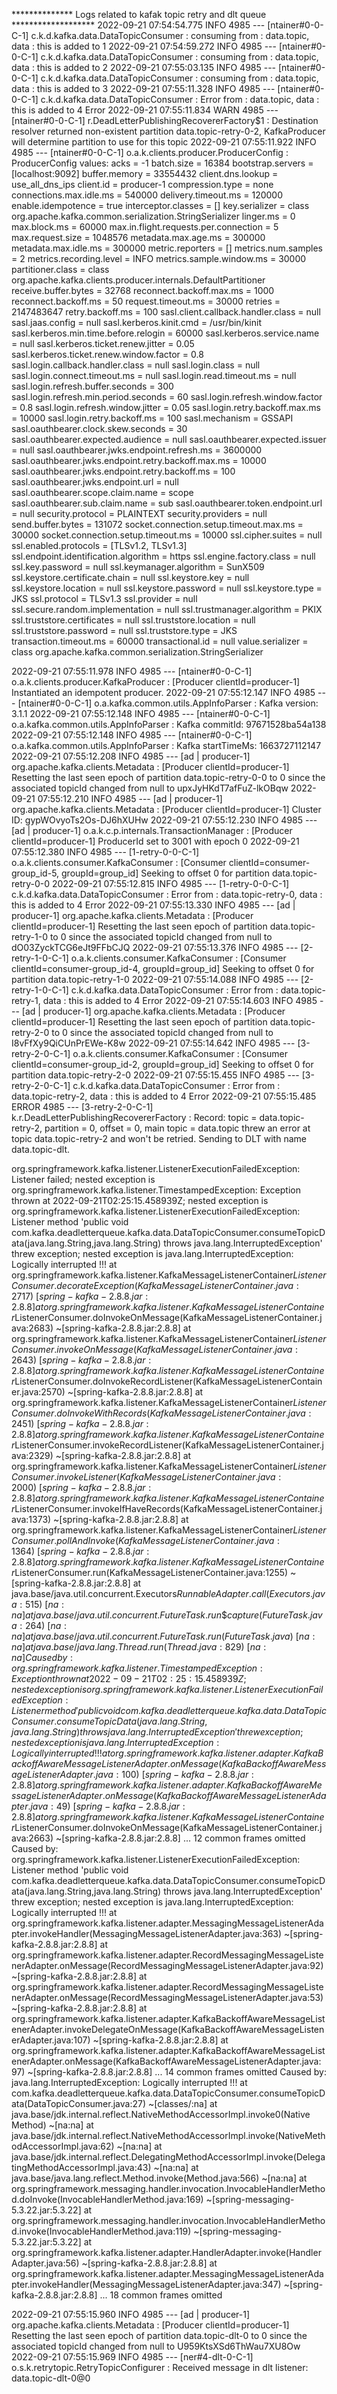 ************** Logs related to kafak topic retry and dlt queue *******************
2022-09-21 07:54:54.775  INFO 4985 --- [ntainer#0-0-C-1] c.k.d.kafka.data.DataTopicConsumer       :  consuming from : data.topic, data : this is added to 1
2022-09-21 07:54:59.272  INFO 4985 --- [ntainer#0-0-C-1] c.k.d.kafka.data.DataTopicConsumer       :  consuming from : data.topic, data : this is added to 2
2022-09-21 07:55:03.135  INFO 4985 --- [ntainer#0-0-C-1] c.k.d.kafka.data.DataTopicConsumer       :  consuming from : data.topic, data : this is added to 3
2022-09-21 07:55:11.328  INFO 4985 --- [ntainer#0-0-C-1] c.k.d.kafka.data.DataTopicConsumer       :  Error from : data.topic, data : this is added to 4 Error
2022-09-21 07:55:11.834  WARN 4985 --- [ntainer#0-0-C-1] r.DeadLetterPublishingRecovererFactory$1 : Destination resolver returned non-existent partition data.topic-retry-0-2, KafkaProducer will determine partition to use for this topic
2022-09-21 07:55:11.922  INFO 4985 --- [ntainer#0-0-C-1] o.a.k.clients.producer.ProducerConfig    : ProducerConfig values:
	acks = -1
	batch.size = 16384
	bootstrap.servers = [localhost:9092]
	buffer.memory = 33554432
	client.dns.lookup = use_all_dns_ips
	client.id = producer-1
	compression.type = none
	connections.max.idle.ms = 540000
	delivery.timeout.ms = 120000
	enable.idempotence = true
	interceptor.classes = []
	key.serializer = class org.apache.kafka.common.serialization.StringSerializer
	linger.ms = 0
	max.block.ms = 60000
	max.in.flight.requests.per.connection = 5
	max.request.size = 1048576
	metadata.max.age.ms = 300000
	metadata.max.idle.ms = 300000
	metric.reporters = []
	metrics.num.samples = 2
	metrics.recording.level = INFO
	metrics.sample.window.ms = 30000
	partitioner.class = class org.apache.kafka.clients.producer.internals.DefaultPartitioner
	receive.buffer.bytes = 32768
	reconnect.backoff.max.ms = 1000
	reconnect.backoff.ms = 50
	request.timeout.ms = 30000
	retries = 2147483647
	retry.backoff.ms = 100
	sasl.client.callback.handler.class = null
	sasl.jaas.config = null
	sasl.kerberos.kinit.cmd = /usr/bin/kinit
	sasl.kerberos.min.time.before.relogin = 60000
	sasl.kerberos.service.name = null
	sasl.kerberos.ticket.renew.jitter = 0.05
	sasl.kerberos.ticket.renew.window.factor = 0.8
	sasl.login.callback.handler.class = null
	sasl.login.class = null
	sasl.login.connect.timeout.ms = null
	sasl.login.read.timeout.ms = null
	sasl.login.refresh.buffer.seconds = 300
	sasl.login.refresh.min.period.seconds = 60
	sasl.login.refresh.window.factor = 0.8
	sasl.login.refresh.window.jitter = 0.05
	sasl.login.retry.backoff.max.ms = 10000
	sasl.login.retry.backoff.ms = 100
	sasl.mechanism = GSSAPI
	sasl.oauthbearer.clock.skew.seconds = 30
	sasl.oauthbearer.expected.audience = null
	sasl.oauthbearer.expected.issuer = null
	sasl.oauthbearer.jwks.endpoint.refresh.ms = 3600000
	sasl.oauthbearer.jwks.endpoint.retry.backoff.max.ms = 10000
	sasl.oauthbearer.jwks.endpoint.retry.backoff.ms = 100
	sasl.oauthbearer.jwks.endpoint.url = null
	sasl.oauthbearer.scope.claim.name = scope
	sasl.oauthbearer.sub.claim.name = sub
	sasl.oauthbearer.token.endpoint.url = null
	security.protocol = PLAINTEXT
	security.providers = null
	send.buffer.bytes = 131072
	socket.connection.setup.timeout.max.ms = 30000
	socket.connection.setup.timeout.ms = 10000
	ssl.cipher.suites = null
	ssl.enabled.protocols = [TLSv1.2, TLSv1.3]
	ssl.endpoint.identification.algorithm = https
	ssl.engine.factory.class = null
	ssl.key.password = null
	ssl.keymanager.algorithm = SunX509
	ssl.keystore.certificate.chain = null
	ssl.keystore.key = null
	ssl.keystore.location = null
	ssl.keystore.password = null
	ssl.keystore.type = JKS
	ssl.protocol = TLSv1.3
	ssl.provider = null
	ssl.secure.random.implementation = null
	ssl.trustmanager.algorithm = PKIX
	ssl.truststore.certificates = null
	ssl.truststore.location = null
	ssl.truststore.password = null
	ssl.truststore.type = JKS
	transaction.timeout.ms = 60000
	transactional.id = null
	value.serializer = class org.apache.kafka.common.serialization.StringSerializer

2022-09-21 07:55:11.978  INFO 4985 --- [ntainer#0-0-C-1] o.a.k.clients.producer.KafkaProducer     : [Producer clientId=producer-1] Instantiated an idempotent producer.
2022-09-21 07:55:12.147  INFO 4985 --- [ntainer#0-0-C-1] o.a.kafka.common.utils.AppInfoParser     : Kafka version: 3.1.1
2022-09-21 07:55:12.148  INFO 4985 --- [ntainer#0-0-C-1] o.a.kafka.common.utils.AppInfoParser     : Kafka commitId: 97671528ba54a138
2022-09-21 07:55:12.148  INFO 4985 --- [ntainer#0-0-C-1] o.a.kafka.common.utils.AppInfoParser     : Kafka startTimeMs: 1663727112147
2022-09-21 07:55:12.208  INFO 4985 --- [ad | producer-1] org.apache.kafka.clients.Metadata        : [Producer clientId=producer-1] Resetting the last seen epoch of partition data.topic-retry-0-0 to 0 since the associated topicId changed from null to upxJyHKdT7afFuZ-lkOBqw
2022-09-21 07:55:12.210  INFO 4985 --- [ad | producer-1] org.apache.kafka.clients.Metadata        : [Producer clientId=producer-1] Cluster ID: gypWOvyoTs2Os-DJ6hXUHw
2022-09-21 07:55:12.230  INFO 4985 --- [ad | producer-1] o.a.k.c.p.internals.TransactionManager   : [Producer clientId=producer-1] ProducerId set to 3001 with epoch 0
2022-09-21 07:55:12.380  INFO 4985 --- [1-retry-0-0-C-1] o.a.k.clients.consumer.KafkaConsumer     : [Consumer clientId=consumer-group_id-5, groupId=group_id] Seeking to offset 0 for partition data.topic-retry-0-0
2022-09-21 07:55:12.815  INFO 4985 --- [1-retry-0-0-C-1] c.k.d.kafka.data.DataTopicConsumer       :  Error from : data.topic-retry-0, data : this is added to 4 Error
2022-09-21 07:55:13.330  INFO 4985 --- [ad | producer-1] org.apache.kafka.clients.Metadata        : [Producer clientId=producer-1] Resetting the last seen epoch of partition data.topic-retry-1-0 to 0 since the associated topicId changed from null to dO03ZyckTCG6eJt9FFbCJQ
2022-09-21 07:55:13.376  INFO 4985 --- [2-retry-1-0-C-1] o.a.k.clients.consumer.KafkaConsumer     : [Consumer clientId=consumer-group_id-4, groupId=group_id] Seeking to offset 0 for partition data.topic-retry-1-0
2022-09-21 07:55:14.088  INFO 4985 --- [2-retry-1-0-C-1] c.k.d.kafka.data.DataTopicConsumer       :  Error from : data.topic-retry-1, data : this is added to 4 Error
2022-09-21 07:55:14.603  INFO 4985 --- [ad | producer-1] org.apache.kafka.clients.Metadata        : [Producer clientId=producer-1] Resetting the last seen epoch of partition data.topic-retry-2-0 to 0 since the associated topicId changed from null to I8vFfXy9QiCUnPrEWe-K8w
2022-09-21 07:55:14.642  INFO 4985 --- [3-retry-2-0-C-1] o.a.k.clients.consumer.KafkaConsumer     : [Consumer clientId=consumer-group_id-2, groupId=group_id] Seeking to offset 0 for partition data.topic-retry-2-0
2022-09-21 07:55:15.455  INFO 4985 --- [3-retry-2-0-C-1] c.k.d.kafka.data.DataTopicConsumer       :  Error from : data.topic-retry-2, data : this is added to 4 Error
2022-09-21 07:55:15.485 ERROR 4985 --- [3-retry-2-0-C-1] k.r.DeadLetterPublishingRecovererFactory : Record: topic = data.topic-retry-2, partition = 0, offset = 0, main topic = data.topic threw an error at topic data.topic-retry-2 and won't be retried. Sending to DLT with name data.topic-dlt.

org.springframework.kafka.listener.ListenerExecutionFailedException: Listener failed; nested exception is org.springframework.kafka.listener.TimestampedException: Exception thrown at 2022-09-21T02:25:15.458939Z; nested exception is org.springframework.kafka.listener.ListenerExecutionFailedException: Listener method 'public void com.kafka.deadletterqueue.kafka.data.DataTopicConsumer.consumeTopicData(java.lang.String,java.lang.String) throws java.lang.InterruptedException' threw exception; nested exception is java.lang.InterruptedException: Logically interrupted !!!
	at org.springframework.kafka.listener.KafkaMessageListenerContainer$ListenerConsumer.decorateException(KafkaMessageListenerContainer.java:2717) ~[spring-kafka-2.8.8.jar:2.8.8]
	at org.springframework.kafka.listener.KafkaMessageListenerContainer$ListenerConsumer.doInvokeOnMessage(KafkaMessageListenerContainer.java:2683) ~[spring-kafka-2.8.8.jar:2.8.8]
	at org.springframework.kafka.listener.KafkaMessageListenerContainer$ListenerConsumer.invokeOnMessage(KafkaMessageListenerContainer.java:2643) ~[spring-kafka-2.8.8.jar:2.8.8]
	at org.springframework.kafka.listener.KafkaMessageListenerContainer$ListenerConsumer.doInvokeRecordListener(KafkaMessageListenerContainer.java:2570) ~[spring-kafka-2.8.8.jar:2.8.8]
	at org.springframework.kafka.listener.KafkaMessageListenerContainer$ListenerConsumer.doInvokeWithRecords(KafkaMessageListenerContainer.java:2451) ~[spring-kafka-2.8.8.jar:2.8.8]
	at org.springframework.kafka.listener.KafkaMessageListenerContainer$ListenerConsumer.invokeRecordListener(KafkaMessageListenerContainer.java:2329) ~[spring-kafka-2.8.8.jar:2.8.8]
	at org.springframework.kafka.listener.KafkaMessageListenerContainer$ListenerConsumer.invokeListener(KafkaMessageListenerContainer.java:2000) ~[spring-kafka-2.8.8.jar:2.8.8]
	at org.springframework.kafka.listener.KafkaMessageListenerContainer$ListenerConsumer.invokeIfHaveRecords(KafkaMessageListenerContainer.java:1373) ~[spring-kafka-2.8.8.jar:2.8.8]
	at org.springframework.kafka.listener.KafkaMessageListenerContainer$ListenerConsumer.pollAndInvoke(KafkaMessageListenerContainer.java:1364) ~[spring-kafka-2.8.8.jar:2.8.8]
	at org.springframework.kafka.listener.KafkaMessageListenerContainer$ListenerConsumer.run(KafkaMessageListenerContainer.java:1255) ~[spring-kafka-2.8.8.jar:2.8.8]
	at java.base/java.util.concurrent.Executors$RunnableAdapter.call(Executors.java:515) ~[na:na]
	at java.base/java.util.concurrent.FutureTask.run$$$capture(FutureTask.java:264) ~[na:na]
	at java.base/java.util.concurrent.FutureTask.run(FutureTask.java) ~[na:na]
	at java.base/java.lang.Thread.run(Thread.java:829) ~[na:na]
Caused by: org.springframework.kafka.listener.TimestampedException: Exception thrown at 2022-09-21T02:25:15.458939Z; nested exception is org.springframework.kafka.listener.ListenerExecutionFailedException: Listener method 'public void com.kafka.deadletterqueue.kafka.data.DataTopicConsumer.consumeTopicData(java.lang.String,java.lang.String) throws java.lang.InterruptedException' threw exception; nested exception is java.lang.InterruptedException: Logically interrupted !!!
	at org.springframework.kafka.listener.adapter.KafkaBackoffAwareMessageListenerAdapter.onMessage(KafkaBackoffAwareMessageListenerAdapter.java:100) ~[spring-kafka-2.8.8.jar:2.8.8]
	at org.springframework.kafka.listener.adapter.KafkaBackoffAwareMessageListenerAdapter.onMessage(KafkaBackoffAwareMessageListenerAdapter.java:49) ~[spring-kafka-2.8.8.jar:2.8.8]
	at org.springframework.kafka.listener.KafkaMessageListenerContainer$ListenerConsumer.doInvokeOnMessage(KafkaMessageListenerContainer.java:2663) ~[spring-kafka-2.8.8.jar:2.8.8]
	... 12 common frames omitted
Caused by: org.springframework.kafka.listener.ListenerExecutionFailedException: Listener method 'public void com.kafka.deadletterqueue.kafka.data.DataTopicConsumer.consumeTopicData(java.lang.String,java.lang.String) throws java.lang.InterruptedException' threw exception; nested exception is java.lang.InterruptedException: Logically interrupted !!!
	at org.springframework.kafka.listener.adapter.MessagingMessageListenerAdapter.invokeHandler(MessagingMessageListenerAdapter.java:363) ~[spring-kafka-2.8.8.jar:2.8.8]
	at org.springframework.kafka.listener.adapter.RecordMessagingMessageListenerAdapter.onMessage(RecordMessagingMessageListenerAdapter.java:92) ~[spring-kafka-2.8.8.jar:2.8.8]
	at org.springframework.kafka.listener.adapter.RecordMessagingMessageListenerAdapter.onMessage(RecordMessagingMessageListenerAdapter.java:53) ~[spring-kafka-2.8.8.jar:2.8.8]
	at org.springframework.kafka.listener.adapter.KafkaBackoffAwareMessageListenerAdapter.invokeDelegateOnMessage(KafkaBackoffAwareMessageListenerAdapter.java:107) ~[spring-kafka-2.8.8.jar:2.8.8]
	at org.springframework.kafka.listener.adapter.KafkaBackoffAwareMessageListenerAdapter.onMessage(KafkaBackoffAwareMessageListenerAdapter.java:97) ~[spring-kafka-2.8.8.jar:2.8.8]
	... 14 common frames omitted
Caused by: java.lang.InterruptedException: Logically interrupted !!!
	at com.kafka.deadletterqueue.kafka.data.DataTopicConsumer.consumeTopicData(DataTopicConsumer.java:27) ~[classes/:na]
	at java.base/jdk.internal.reflect.NativeMethodAccessorImpl.invoke0(Native Method) ~[na:na]
	at java.base/jdk.internal.reflect.NativeMethodAccessorImpl.invoke(NativeMethodAccessorImpl.java:62) ~[na:na]
	at java.base/jdk.internal.reflect.DelegatingMethodAccessorImpl.invoke(DelegatingMethodAccessorImpl.java:43) ~[na:na]
	at java.base/java.lang.reflect.Method.invoke(Method.java:566) ~[na:na]
	at org.springframework.messaging.handler.invocation.InvocableHandlerMethod.doInvoke(InvocableHandlerMethod.java:169) ~[spring-messaging-5.3.22.jar:5.3.22]
	at org.springframework.messaging.handler.invocation.InvocableHandlerMethod.invoke(InvocableHandlerMethod.java:119) ~[spring-messaging-5.3.22.jar:5.3.22]
	at org.springframework.kafka.listener.adapter.HandlerAdapter.invoke(HandlerAdapter.java:56) ~[spring-kafka-2.8.8.jar:2.8.8]
	at org.springframework.kafka.listener.adapter.MessagingMessageListenerAdapter.invokeHandler(MessagingMessageListenerAdapter.java:347) ~[spring-kafka-2.8.8.jar:2.8.8]
	... 18 common frames omitted

2022-09-21 07:55:15.960  INFO 4985 --- [ad | producer-1] org.apache.kafka.clients.Metadata        : [Producer clientId=producer-1] Resetting the last seen epoch of partition data.topic-dlt-0 to 0 since the associated topicId changed from null to U959KtsXSd6ThWau7XU8Ow
2022-09-21 07:55:15.969  INFO 4985 --- [ner#4-dlt-0-C-1] o.s.k.retrytopic.RetryTopicConfigurer    : Received message in dlt listener: data.topic-dlt-0@0
